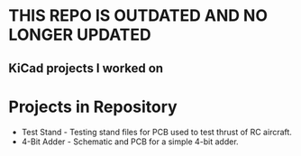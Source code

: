 # THIS REPO IS OUTDATED AND NO LONGER UPDATED
KiCad projects I worked on
------------------------------------
# Projects in Repository
+ Test Stand - Testing stand files for PCB used to test thrust of RC aircraft.
+ 4-Bit Adder - Schematic and PCB for a simple 4-bit adder.
